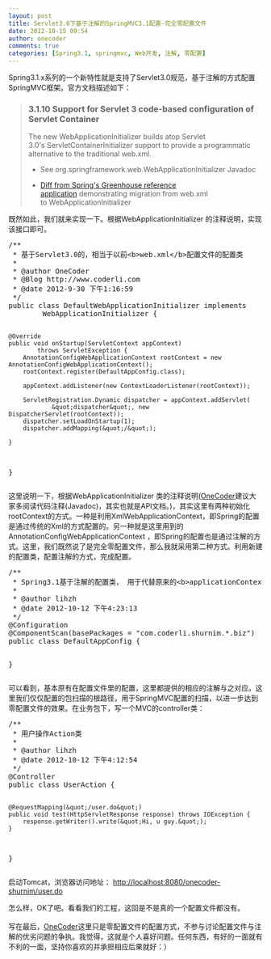 ```yaml
---
layout: post
title: Servlet3.0下基于注解的SpringMVC3.1配置-完全零配置文件
date: 2012-10-15 09:54
author: onecoder
comments: true
categories: [Spring3.1, springmvc, Web开发, 注解, 零配置]
---
```

<p>
	Spring3.1.x系列的一个新特性就是支持了Servlet3.0规范，基于注解的方式配置SpringMVC框架。官方文档描述如下：</p>
<blockquote>
	<div>
		<div>
			<div>
				<h3>
					3.1.10&nbsp;Support for Servlet 3 code-based configuration of Servlet Container</h3>
			</div>
		</div>
	</div>
	<p>
		The new&nbsp;WebApplicationInitializer&nbsp;builds atop Servlet 3.0&#39;s&nbsp;ServletContainerInitializer&nbsp;support to provide a programmatic alternative to the traditional web.xml.</p>
	<div>
		<ul type="disc">
			<li>
				<p>
					See org.springframework.web.WebApplicationInitializer Javadoc</p>
			</li>
			<li>
				<p>
					<a href="http://bit.ly/lrDHja" target="_top">Diff from Spring&#39;s Greenhouse reference application</a>&nbsp;demonstrating migration from web.xml to&nbsp;WebApplicationInitializer</p>
			</li>
		</ul>
	</div>
</blockquote>
<p>
	既然如此，我们就来实现一下。根据WebApplicationInitializer&nbsp;的注释说明，实现该接口即可。</p>
<pre class="brush:java;first-line:1;pad-line-numbers:true;highlight:null;collapse:false;">
/**
 * 基于Servlet3.0的，相当于以前&lt;b&gt;web.xml&lt;/b&gt;配置文件的配置类
 * 
 * @author OneCoder
 * @Blog http://www.coderli.com
 * @date 2012-9-30 下午1:16:59
 */
public class DefaultWebApplicationInitializer implements
		WebApplicationInitializer {

	@Override
	public void onStartup(ServletContext appContext)
			throws ServletException {
		AnnotationConfigWebApplicationContext rootContext = new AnnotationConfigWebApplicationContext();
		rootContext.register(DefaultAppConfig.class);

		appContext.addListener(new ContextLoaderListener(rootContext));

		ServletRegistration.Dynamic dispatcher = appContext.addServlet(
				&quot;dispatcher&quot;, new DispatcherServlet(rootContext));
		dispatcher.setLoadOnStartup(1);
		dispatcher.addMapping(&quot;/&quot;);

	}
}
</pre>
<p>
	这里说明一下，根据WebApplicationInitializer&nbsp;类的注释说明(<a href="http://www.coderli.com">OneCoder</a>建议大家多阅读代码注释(Javadoc)，其实也就是API文档。)，其实这里有两种初始化rootContext的方式。一种是利用XmlWebApplicationContext，即Spring的配置是通过传统的Xml的方式配置的。另一种就是这里用到的AnnotationConfigWebApplicationContext&nbsp;，即Spring的配置也是通过注解的方式。这里，我们既然说了是完全零配置文件，那么我就采用第二种方式。利用新建的配置类，配置注解的方式，完成配置。</p>
<pre class="brush:java;first-line:1;pad-line-numbers:true;highlight:null;collapse:false;">
/**
 * Spring3.1基于注解的配置类， 用于代替原来的&lt;b&gt;applicationContext.xml&lt;/b&gt;配置文件
 * 
 * @author lihzh
 * @date 2012-10-12 下午4:23:13
 */
@Configuration
@ComponentScan(basePackages = &quot;com.coderli.shurnim.*.biz&quot;)
public class DefaultAppConfig {

}
</pre>
<p>
	可以看到，基本原有在配置文件里的配置，这里都提供的相应的注解与之对应。这里我们仅仅配置的包扫描的根路径，用于SpringMVC配置的扫描，以进一步达到零配置文件的效果。在业务包下，写一个MVC的controller类：</p>
<pre class="brush:java;first-line:1;pad-line-numbers:true;highlight:null;collapse:false;">
/**
 * 用户操作Action类
 * 
 * @author lihzh
 * @date 2012-10-12 下午4:12:54
 */
@Controller
public class UserAction {

	@RequestMapping(&quot;/user.do&quot;)
	public void test(HttpServletResponse response) throws IOException {
		response.getWriter().write(&quot;Hi, u guy.&quot;);
	}
}
</pre>
<p>
	启动Tomcat，浏览器访问地址：&nbsp;<a href="file:///C:/Users/lihzh/AppData/Local/youdao/ynote/editor/web/%E5%90%AF%E5%8A%A8Tomcat%EF%BC%8C%E8%AE%BF%E9%97%AE%E5%9C%B0%E5%9D%80%EF%BC%9Ahttp://localhost:8080/onecoder-shurnim/user.do%E3%80%82%E6%80%8E%E4%B9%88">http://localhost:8080/onecoder-shurnim/user.do</a></p>
<div>
	怎么样，OK了吧。看看我们的工程，这回是不是真的一个配置文件都没有。</div>
<div>
	&nbsp;</div>
<div>
	写在最后，<a href="http://www.coderli.com">OneCoder</a>这里只是零配置文件的配置方式，不参与讨论配置文件与注解的优劣问题的争执。我觉得，这就是个人喜好问题。任何东西，有好的一面就有不利的一面，坚持你喜欢的并承担相应后果就好：）</div>

